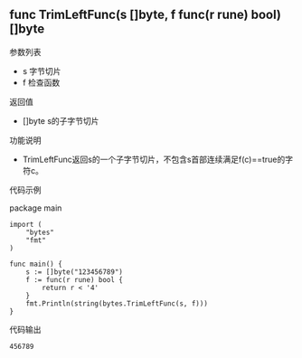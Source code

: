 ## func TrimLeftFunc(s []byte, f func(r rune) bool) []byte

参数列表

- s 字节切片
- f 检查函数

返回值

- []byte s的子字节切片

功能说明

- TrimLeftFunc返回s的一个子字节切片，不包含s首部连续满足f(c)==true的字符c。

代码示例

  package main

	import (
		"bytes"
		"fmt"
	)

	func main() {
		s := []byte("123456789")
		f := func(r rune) bool {
			return r < '4'
		}
		fmt.Println(string(bytes.TrimLeftFunc(s, f)))
	}

代码输出

	456789

